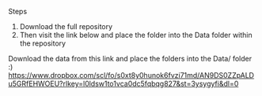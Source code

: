 Steps
  1. Download the full repository
  2. Then visit the link below and place the folder into the Data folder within the repository

Download the data from this link and place the folders into the Data/ folder :)
https://www.dropbox.com/scl/fo/s0xt8y0hunok6fvzi71md/AN9DS0ZZpALDu5GRfEHWOEU?rlkey=l0ldsw1to1vca0dc5fqbqg827&st=3ysygyfi&dl=0
